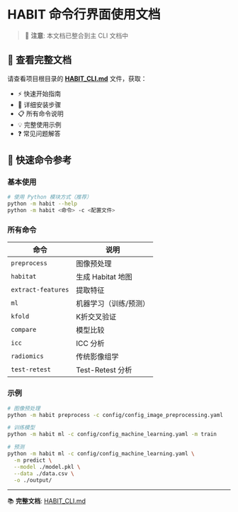 # HABIT 命令行界面使用文档

> 📌 **注意**: 本文档已整合到主 CLI 文档中

## 📖 查看完整文档

请查看项目根目录的 [**HABIT_CLI.md**](../HABIT_CLI.md) 文件，获取：

- ⚡ 快速开始指南
- 🔧 详细安装步骤
- 📋 所有命令说明
- 💡 完整使用示例
- ❓ 常见问题解答

## 🚀 快速命令参考

### 基本使用

```bash
# 使用 Python 模块方式（推荐）
python -m habit --help
python -m habit <命令> -c <配置文件>
```

### 所有命令

| 命令 | 说明 |
|------|------|
| `preprocess` | 图像预处理 |
| `habitat` | 生成 Habitat 地图 |
| `extract-features` | 提取特征 |
| `ml` | 机器学习（训练/预测） |
| `kfold` | K折交叉验证 |
| `compare` | 模型比较 |
| `icc` | ICC 分析 |
| `radiomics` | 传统影像组学 |
| `test-retest` | Test-Retest 分析 |

### 示例

```bash
# 图像预处理
python -m habit preprocess -c config/config_image_preprocessing.yaml

# 训练模型
python -m habit ml -c config/config_machine_learning.yaml -m train

# 预测
python -m habit ml -c config/config_machine_learning.yaml \
  -m predict \
  --model ./model.pkl \
  --data ./data.csv \
  -o ./output/
```

---

📚 **完整文档**: [HABIT_CLI.md](../HABIT_CLI.md)
